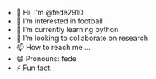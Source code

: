 - 👋 Hi, I’m @fede2910
- 👀 I’m interested in football
- 🌱 I’m currently learning python
- 💞️ I’m looking to collaborate on research
- 📫 How to reach me ...
- 😄 Pronouns: fede
- ⚡ Fun fact: 

<!---
fede2910/fede2910 is a ✨ special ✨ repository because its `README.md` (this file) appears on your GitHub profile.
You can click the Preview link to take a look at your changes.
--->
